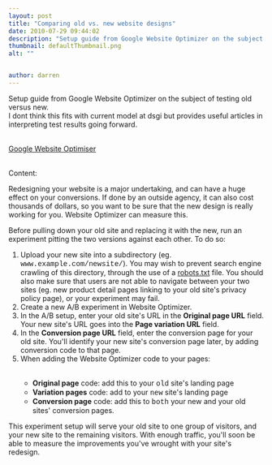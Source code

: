 ```yaml
---
layout: post
title: "Comparing old vs. new website designs"
date: 2010-07-29 09:44:02
description: "Setup guide from Google Website Optimizer on the subject of testing old versus new.I dont think this fits with current model at dsgi but provides useful articles in interpreting test results going forward.Google Website OptimiserContent -- Redesigning your website is a major&#8230;"
thumbnail: defaultThumbnail.png
alt: ""


author: darren
---
```


Setup guide from Google Website Optimizer on the subject of testing old versus new.<br />I dont think this fits with current model at dsgi but provides useful articles in interpreting test results going forward.<br /><br /><div><a href="http://www.google.com/support/websiteoptimizer/bin/answer.py?hl=en&amp;answer=93319">Google Website Optimiser</a></div><div><br /><p>Content:<br /></p><p>Redesigning your website is a major undertaking, and can have a huge effect on
your conversions. If done by an outside agency, it can also cost thousands of dollars,
so you want to be sure that the new design is really working for you. Website Optimizer
can measure this.</p>
<p>Before pulling down your old site and replacing it with the new, run an experiment
pitting the two versions against each other. To do so:</p>
<ol><li> Upload your new site into a subdirectory (eg. <span style="font-family: 'Courier New',Courier,monospace;">www.example.com/newsite/</span>).
You may wish to prevent search engine crawling of this directory, through
the use of a <a href="http://www.google.com/support/webmasters/bin/answer.py?hl=en&amp;answer=40360">robots.txt</a> file. You should also make sure that users are not
able to navigate between your two sites (eg. new product detail pages linking
to your old site's privacy policy page), or your experiment may fail.</li><li> Create a new A/B experiment in Website Optimizer.</li><li> In the A/B setup, enter your old site's URL in the <strong>Original
page URL</strong> field.
Your new site's URL goes into the <strong>Page variation URL</strong> field.</li><li> In the <strong>Conversion page URL</strong> field, enter the conversion page for your old site.
You'll identify your new site's conversion page later, by adding conversion
code to that page.</li><li> When adding the Website Optimizer code to your pages:</li><br /><ul><li><strong>Original page</strong> code: add
this to your <span style="font-family: 'Courier New',Courier,monospace;">old</span> site's landing page</li><li><strong>Variation pages</strong> code: add to your <span style="font-family: 'Courier New',Courier,monospace;">new</span> site's
landing page</li><li><strong>Conversion page</strong> code: add this to <span style="font-family: 'Courier New',Courier,monospace;">both</span> your new and your old sites'
conversion pages.</li></ul></ol>
This experiment setup will serve your old site to one group of visitors, and your
new site to the remaining visitors. With enough traffic, you'll soon be able to
measure the improvements you've wrought with your site's redesign.</div>
